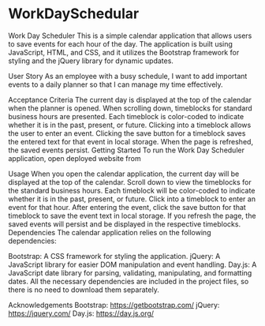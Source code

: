 # WorkDaySchedular
Work Day Scheduler
This is a simple calendar application that allows users to save events for each hour of the day. The application is built using JavaScript, HTML, and CSS, and it utilizes the Bootstrap framework for styling and the jQuery library for dynamic updates.

User Story
As an employee with a busy schedule, I want to add important events to a daily planner so that I can manage my time effectively.

Acceptance Criteria
The current day is displayed at the top of the calendar when the planner is opened.
When scrolling down, timeblocks for standard business hours are presented.
Each timeblock is color-coded to indicate whether it is in the past, present, or future.
Clicking into a timeblock allows the user to enter an event.
Clicking the save button for a timeblock saves the entered text for that event in local storage.
When the page is refreshed, the saved events persist.
Getting Started
To run the Work Day Scheduler application, open deployed website from 

Usage
When you open the calendar application, the current day will be displayed at the top of the calendar.
Scroll down to view the timeblocks for the standard business hours.
Each timeblock will be color-coded to indicate whether it is in the past, present, or future.
Click into a timeblock to enter an event for that hour.
After entering the event, click the save button for that timeblock to save the event text in local storage.
If you refresh the page, the saved events will persist and be displayed in the respective timeblocks.
Dependencies
The calendar application relies on the following dependencies:

Bootstrap: A CSS framework for styling the application.
jQuery: A JavaScript library for easier DOM manipulation and event handling.
Day.js: A JavaScript date library for parsing, validating, manipulating, and formatting dates.
All the necessary dependencies are included in the project files, so there is no need to download them separately.

Acknowledgements
Bootstrap: https://getbootstrap.com/
jQuery: https://jquery.com/
Day.js: https://day.js.org/
